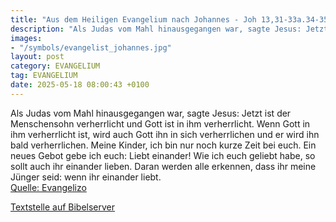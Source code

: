 ```yaml
---
title: "Aus dem Heiligen Evangelium nach Johannes - Joh 13,31-33a.34-35"
description: "Als Judas vom Mahl hinausgegangen war, sagte Jesus: Jetzt ist der Menschensohn verherrlicht und Gott ist in ihm verherrlicht. Wenn Gott in ihm verherrlicht ist, wird auch Gott ihn in sich verherrlichen und er wird ihn bald verherrlichen. Meine Kinder, ich bin nur noch kurze Zeit ...."
images:
- "/symbols/evangelist_johannes.jpg"
layout: post
category: EVANGELIUM
tag: EVANGELIUM
date: 2025-05-18 08:00:43 +0100
---
```

Als Judas vom Mahl hinausgegangen war, sagte Jesus: Jetzt ist der Menschensohn verherrlicht und Gott ist in ihm verherrlicht.
Wenn Gott in ihm verherrlicht ist, wird auch Gott ihn in sich verherrlichen und er wird ihn bald verherrlichen.
Meine Kinder, ich bin nur noch kurze Zeit bei euch.<!--more-->
Ein neues Gebot gebe ich euch: Liebt einander! Wie ich euch geliebt habe, so sollt auch ihr einander lieben.
Daran werden alle erkennen, dass ihr meine Jünger seid: wenn ihr einander liebt.<br>
[Quelle: Evangelizo](https://evangeliumtagfuertag.org/DE/gospel)

[Textstelle auf Bibelserver](https://www.bibleserver.com/EU/Johannes13,31-33a.34-35)
